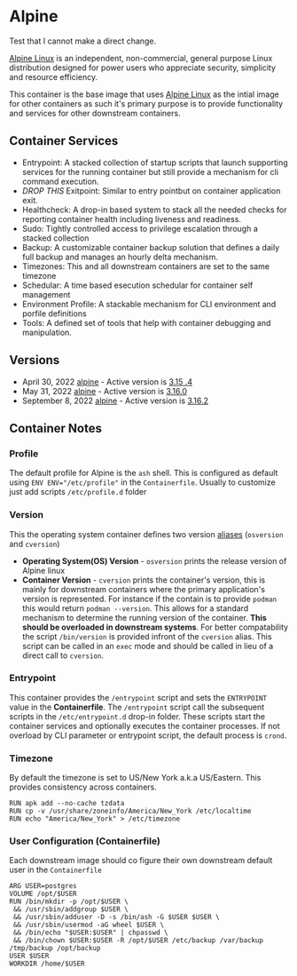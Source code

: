 # Alpine

Test that I cannot make a direct change. 

[Alpine Linux](https://alpinelinux.org) is an independent, non-commercial, general purpose Linux distribution designed for power users who appreciate security, simplicity and resource efficiency.

This container is the base image that uses [Alpine Linux](https://alpinelinux.org) as the intial image for other containers as such it's primary purpose is to provide functionality and services for other downstream containers.

## Container Services

- Entrypoint: A stacked collection of startup scripts that launch supporting services for the running container but still provide a mechanism for cli command execution.
- *DROP THIS* Exitpoint: Similar to entry pointbut on container application exit.
- Healthcheck: A drop-in based system to stack all the needed checks for reporting container health including liveness and readiness.
- Sudo: Tightly controlled access to privilege escalation through a stacked collection
- Backup: A customizable container backup solution that defines a daily full backup and manages an hourly delta mechanism. 
- Timezones: This and all downstream containers are set to the same timezone
- Schedular: A time based esecution schedular for container self management
- Environment Profile: A stackable mechanism for CLI environment and porfile definitions
- Tools: A defined set of tools that help with container debugging and manipulation.

## Versions

- April 30, 2022 [alpine](https://alpinelinux.org/releases/) - Active version is [3.15 .4](https://git.alpinelinux.org/aports/log/?h=v3.15.4)
- May 31, 2022 [alpine](https://alpinelinux.org/releases/) - Active version is [3.16.0](https://git.alpinelinux.org/aports/log/?h=v3.16.0)
- September 8, 2022 [alpine](https://alpinelinux.org/releases/) - Active version is [3.16.2](https://git.alpinelinux.org/aports/log/?h=v3.16.0)

## Container Notes

### Profile 
The default profile for Alpine is the `ash` shell.  This is configured as default using `ENV ENV="/etc/profile"` in the `Containerfile`. Usually to customize just add scripts `/etc/profile.d` folder

### Version
This the operating system container defines two version [aliases](https://linuxhandbook.com/linux-alias-command/) (`osversion` and `cversion`)
- **Operating System(OS) Version** - `osversion` prints the release version of Alpine linux
- **Container Version** - `cversion` prints the container's version, this is mainly for downstream containers where the primary application's version is represented. For instance if the contain is to provide `podman` this would return `podman --version`. This allows for a standard mechanism to determine the running version of the container. **This should be overloaded in downstream systems**. For better compatability the script `/bin/version` is provided infront of the `cversion` alias.  This script can be called in an `exec` mode and should be called in lieu of a direct call to `cversion`.

### Entrypoint

This container provides the `/entrypoint` script and sets the `ENTRYPOINT` value in the **Containerfile**. The `/entrypoint` script call the subsequent scripts in the `/etc/entrypoint.d` drop-in folder.  These scripts start the container services and optionally executes the container processes.  If not overload by CLI parameter or entrypoint script, the default process is `crond`.

### Timezone

By default the timezone is set to US/New York a.k.a US/Eastern.  This provides consistency across containers.

```
RUN apk add --no-cache tzdata
RUN cp -v /usr/share/zoneinfo/America/New_York /etc/localtime
RUN echo "America/New_York" > /etc/timezone
```

### User Configuration (Containerfile)

Each downstream image should co figure their own downstream default user in the `Containerfile`
```
ARG USER=postgres
VOLUME /opt/$USER
RUN /bin/mkdir -p /opt/$USER \
 && /usr/sbin/addgroup $USER \
 && /usr/sbin/adduser -D -s /bin/ash -G $USER $USER \
 && /usr/sbin/usermod -aG wheel $USER \
 && /bin/echo "$USER:$USER" | chpasswd \
 && /bin/chown $USER:$USER -R /opt/$USER /etc/backup /var/backup /tmp/backup /opt/backup
USER $USER
WORKDIR /home/$USER
```
